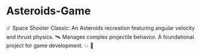 # Asteroids-Game
☄️ Space Shooter Classic: An Asteroids recreation featuring angular velocity and thrust physics. 🛰️ Manages complex projectile behavior. A foundational project for game development. 💥 🌠
